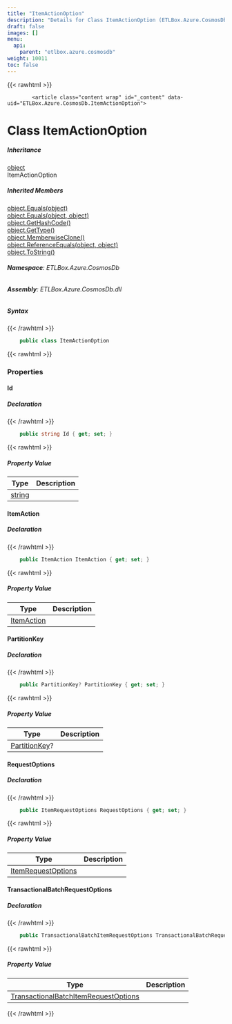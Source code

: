 ```yaml
---
title: "ItemActionOption"
description: "Details for Class ItemActionOption (ETLBox.Azure.CosmosDb)"
draft: false
images: []
menu:
  api:
    parent: "etlbox.azure.cosmosdb"
weight: 10011
toc: false
---
```


{{< rawhtml >}}

            <article class="content wrap" id="_content" data-uid="ETLBox.Azure.CosmosDb.ItemActionOption">
  <h1 id="ETLBox_Azure_CosmosDb_ItemActionOption" data-uid="ETLBox.Azure.CosmosDb.ItemActionOption" class="text-break">Class ItemActionOption
</h1>
  <div class="markdown level0 summary"></div>
  <div class="markdown level0 conceptual"></div>
  <div class="inheritance">
    <h5>Inheritance</h5>
    <div class="level0"><a class="xref" href="https://learn.microsoft.com/dotnet/api/system.object">object</a></div>
    <div class="level1"><span class="xref">ItemActionOption</span></div>
  </div>
  <div class="inheritedMembers">
    <h5>Inherited Members</h5>
    <div>
      <a class="xref" href="https://learn.microsoft.com/dotnet/api/system.object.equals#system-object-equals(system-object)">object.Equals(object)</a>
    </div>
    <div>
      <a class="xref" href="https://learn.microsoft.com/dotnet/api/system.object.equals#system-object-equals(system-object-system-object)">object.Equals(object, object)</a>
    </div>
    <div>
      <a class="xref" href="https://learn.microsoft.com/dotnet/api/system.object.gethashcode">object.GetHashCode()</a>
    </div>
    <div>
      <a class="xref" href="https://learn.microsoft.com/dotnet/api/system.object.gettype">object.GetType()</a>
    </div>
    <div>
      <a class="xref" href="https://learn.microsoft.com/dotnet/api/system.object.memberwiseclone">object.MemberwiseClone()</a>
    </div>
    <div>
      <a class="xref" href="https://learn.microsoft.com/dotnet/api/system.object.referenceequals">object.ReferenceEquals(object, object)</a>
    </div>
    <div>
      <a class="xref" href="https://learn.microsoft.com/dotnet/api/system.object.tostring">object.ToString()</a>
    </div>
  </div>
<h6><strong>Namespace</strong>: ETLBox.Azure.CosmosDb</h6>
  <h6><strong>Assembly</strong>: ETLBox.Azure.CosmosDb.dll</h6>
  <h5 id="ETLBox_Azure_CosmosDb_ItemActionOption_syntax">Syntax</h5>
{{< /rawhtml >}}

```C#
    public class ItemActionOption
```

{{< rawhtml >}}
  <h3 id="properties">Properties
</h3>
  <a id="ETLBox_Azure_CosmosDb_ItemActionOption_Id_" data-uid="ETLBox.Azure.CosmosDb.ItemActionOption.Id*"></a>
  <h4 id="ETLBox_Azure_CosmosDb_ItemActionOption_Id" data-uid="ETLBox.Azure.CosmosDb.ItemActionOption.Id">Id</h4>
  <div class="markdown level1 summary"></div>
  <div class="markdown level1 conceptual"></div>
  <h5 class="declaration">Declaration</h5>
{{< /rawhtml >}}

```C#
    public string Id { get; set; }
```

{{< rawhtml >}}
  <h5 class="propertyValue">Property Value</h5>
  <table class="table table-bordered table-condensed">
    <thead>
      <tr>
        <th>Type</th>
        <th>Description</th>
      </tr>
    </thead>
    <tbody>
      <tr>
        <td><a class="xref" href="https://learn.microsoft.com/dotnet/api/system.string">string</a></td>
        <td></td>
      </tr>
    </tbody>
  </table>
  <a id="ETLBox_Azure_CosmosDb_ItemActionOption_ItemAction_" data-uid="ETLBox.Azure.CosmosDb.ItemActionOption.ItemAction*"></a>
  <h4 id="ETLBox_Azure_CosmosDb_ItemActionOption_ItemAction" data-uid="ETLBox.Azure.CosmosDb.ItemActionOption.ItemAction">ItemAction</h4>
  <div class="markdown level1 summary"></div>
  <div class="markdown level1 conceptual"></div>
  <h5 class="declaration">Declaration</h5>
{{< /rawhtml >}}

```C#
    public ItemAction ItemAction { get; set; }
```

{{< rawhtml >}}
  <h5 class="propertyValue">Property Value</h5>
  <table class="table table-bordered table-condensed">
    <thead>
      <tr>
        <th>Type</th>
        <th>Description</th>
      </tr>
    </thead>
    <tbody>
      <tr>
        <td><a class="xref" href="/api/etlbox.azure.cosmosdb/itemaction">ItemAction</a></td>
        <td></td>
      </tr>
    </tbody>
  </table>
  <a id="ETLBox_Azure_CosmosDb_ItemActionOption_PartitionKey_" data-uid="ETLBox.Azure.CosmosDb.ItemActionOption.PartitionKey*"></a>
  <h4 id="ETLBox_Azure_CosmosDb_ItemActionOption_PartitionKey" data-uid="ETLBox.Azure.CosmosDb.ItemActionOption.PartitionKey">PartitionKey</h4>
  <div class="markdown level1 summary"></div>
  <div class="markdown level1 conceptual"></div>
  <h5 class="declaration">Declaration</h5>
{{< /rawhtml >}}

```C#
    public PartitionKey? PartitionKey { get; set; }
```

{{< rawhtml >}}
  <h5 class="propertyValue">Property Value</h5>
  <table class="table table-bordered table-condensed">
    <thead>
      <tr>
        <th>Type</th>
        <th>Description</th>
      </tr>
    </thead>
    <tbody>
      <tr>
        <td><a class="xref" href="https://learn.microsoft.com/dotnet/api/microsoft.azure.cosmos.partitionkey">PartitionKey</a>?</td>
        <td></td>
      </tr>
    </tbody>
  </table>
  <a id="ETLBox_Azure_CosmosDb_ItemActionOption_RequestOptions_" data-uid="ETLBox.Azure.CosmosDb.ItemActionOption.RequestOptions*"></a>
  <h4 id="ETLBox_Azure_CosmosDb_ItemActionOption_RequestOptions" data-uid="ETLBox.Azure.CosmosDb.ItemActionOption.RequestOptions">RequestOptions</h4>
  <div class="markdown level1 summary"></div>
  <div class="markdown level1 conceptual"></div>
  <h5 class="declaration">Declaration</h5>
{{< /rawhtml >}}

```C#
    public ItemRequestOptions RequestOptions { get; set; }
```

{{< rawhtml >}}
  <h5 class="propertyValue">Property Value</h5>
  <table class="table table-bordered table-condensed">
    <thead>
      <tr>
        <th>Type</th>
        <th>Description</th>
      </tr>
    </thead>
    <tbody>
      <tr>
        <td><a class="xref" href="https://learn.microsoft.com/dotnet/api/microsoft.azure.cosmos.itemrequestoptions">ItemRequestOptions</a></td>
        <td></td>
      </tr>
    </tbody>
  </table>
  <a id="ETLBox_Azure_CosmosDb_ItemActionOption_TransactionalBatchRequestOptions_" data-uid="ETLBox.Azure.CosmosDb.ItemActionOption.TransactionalBatchRequestOptions*"></a>
  <h4 id="ETLBox_Azure_CosmosDb_ItemActionOption_TransactionalBatchRequestOptions" data-uid="ETLBox.Azure.CosmosDb.ItemActionOption.TransactionalBatchRequestOptions">TransactionalBatchRequestOptions</h4>
  <div class="markdown level1 summary"></div>
  <div class="markdown level1 conceptual"></div>
  <h5 class="declaration">Declaration</h5>
{{< /rawhtml >}}

```C#
    public TransactionalBatchItemRequestOptions TransactionalBatchRequestOptions { get; set; }
```

{{< rawhtml >}}
  <h5 class="propertyValue">Property Value</h5>
  <table class="table table-bordered table-condensed">
    <thead>
      <tr>
        <th>Type</th>
        <th>Description</th>
      </tr>
    </thead>
    <tbody>
      <tr>
        <td><a class="xref" href="https://learn.microsoft.com/dotnet/api/microsoft.azure.cosmos.transactionalbatchitemrequestoptions">TransactionalBatchItemRequestOptions</a></td>
        <td></td>
      </tr>
    </tbody>
  </table>

{{< /rawhtml >}}
